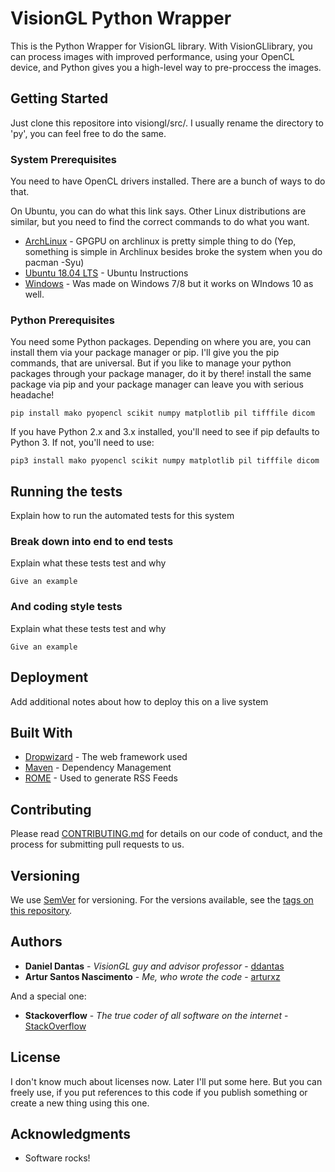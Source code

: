 # VisionGL Python Wrapper

This is the Python Wrapper for VisionGL library.
With VisionGLlibrary, you can process images with improved performance, using your OpenCL device, and Python gives you a high-level way to pre-proccess the images.

## Getting Started

Just clone this repositore into visiongl/src/. I usually rename the directory to 'py', you can feel free to do the same.

### System Prerequisites

You need to have OpenCL drivers installed. There are a bunch of ways to do that.

On Ubuntu, you can do what this link says. Other Linux distributions are similar, but you need to find the correct commands to do what you want. 

* [ArchLinux](https://wiki.archlinux.org/index.php/GPGPU) - GPGPU on archlinux is pretty simple thing to do (Yep, something is simple in Archlinux besides broke the system when you do pacman -Syu)
* [Ubuntu 18.04 LTS](https://gist.github.com/Brainiarc7/dc80b023af5b4e0d02b33923de7ba1ed) - Ubuntu Instructions
* [Windows](https://streamhpc.com/blog/2015-03-16/how-to-install-opencl-on-windows/) - Was made on Windows 7/8 but it works on WIndows 10 as well.

### Python Prerequisites

You need some Python packages. Depending on where you are, you can install them via your package manager or pip. I'll give you the pip commands, that are universal. But if you like to manage your python packages through your package manager, do it by there! install the same package via pip and your package manager can leave you with serious headache!

```
pip install mako pyopencl scikit numpy matplotlib pil tifffile dicom
```

If you have Python 2.x and 3.x installed, you'll need to see if pip defaults to Python 3. If not, you'll need to use:


```
pip3 install mako pyopencl scikit numpy matplotlib pil tifffile dicom
```

## Running the tests

Explain how to run the automated tests for this system

### Break down into end to end tests

Explain what these tests test and why

```
Give an example
```

### And coding style tests

Explain what these tests test and why

```
Give an example
```

## Deployment

Add additional notes about how to deploy this on a live system

## Built With

* [Dropwizard](http://www.dropwizard.io/1.0.2/docs/) - The web framework used
* [Maven](https://maven.apache.org/) - Dependency Management
* [ROME](https://rometools.github.io/rome/) - Used to generate RSS Feeds

## Contributing

Please read [CONTRIBUTING.md](https://gist.github.com/PurpleBooth/b24679402957c63ec426) for details on our code of conduct, and the process for submitting pull requests to us.

## Versioning

We use [SemVer](http://semver.org/) for versioning. For the versions available, see the [tags on this repository](https://github.com/your/project/tags). 

## Authors

* **Daniel Dantas** - *VisionGL guy and advisor professor* - [ddantas](https://github.com/ddantas)
* **Artur Santos Nascimento** - *Me, who wrote the code* - [arturxz](https://github.com/arturxz)

And a special one:
* **Stackoverflow** - *The true coder of all software on the internet* - [StackOverflow](https://stackoverflow.com/)

## License

I don't know much about licenses now. Later I'll put some here.
But you can freely use, if you put references to this code if you publish something or create a new thing using this one.

## Acknowledgments

* Software rocks!

